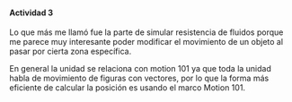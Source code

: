 #### Actividad 3

Lo que más me llamó fue la parte de simular resistencia de fluidos porque me parece muy interesante poder modificar el movimiento de un objeto al pasar por cierta zona específica.

En general la unidad se relaciona con motion 101 ya que toda la unidad habla de movimiento de figuras con vectores, por lo que la forma más eficiente de calcular la posición es usando el marco Motion 101.
